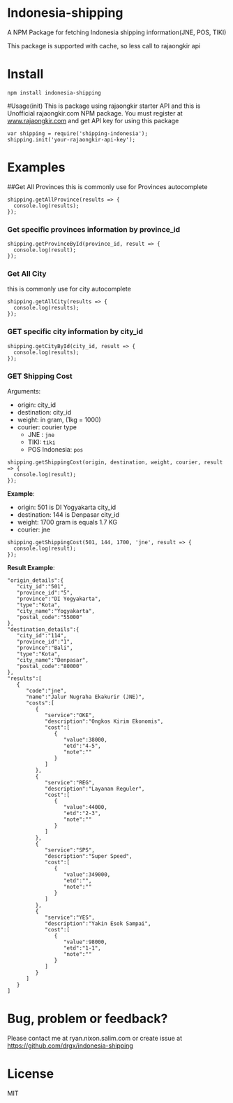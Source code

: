 # Indonesia-shipping

A NPM Package for fetching Indonesia shipping information(JNE, POS, TIKI)

This package is supported with cache, so less call to rajaongkir api
# Install

`npm install indonesia-shipping`

#Usage(init)
This is package using rajaongkir starter API and this is Unofficial rajaongkir.com NPM package. You must register at www.rajaongkir.com and get API key for using this package
```
var shipping = require('shipping-indonesia');
shipping.init('your-rajaongkir-api-key');

```

# Examples

##Get All Provinces
this is commonly use for Provinces autocomplete
```
shipping.getAllProvince(results => {
  console.log(results);
});
```

### Get specific provinces information by province_id
```
shipping.getProvinceById(province_id, result => {
  console.log(result);
});
```

### Get All City
this is commonly use for city autocomplete
```
shipping.getAllCity(results => {
  console.log(results);
});
```

### GET specific city information by city_id
```
shipping.getCityById(city_id, result => {
  console.log(results);
});
```

### GET Shipping Cost
Arguments:
* origin: city_id
* destination: city_id
* weight: in gram, (1kg = 1000)
* courier: courier type
  * JNE : `jne`
  * TIKI: `tiki`
  * POS Indonesia:  `pos`

```
shipping.getShippingCost(origin, destination, weight, courier, result => {
  console.log(result);
});
```
__Example__:
* origin: 501 is DI Yogyakarta city_id
* destination: 144 is Denpasar city_id
* weight: 1700 gram is equals 1.7 KG
* courier: jne
```
shipping.getShippingCost(501, 144, 1700, 'jne', result => {
  console.log(result);
});
```

__Result Example__:
```
"origin_details":{
   "city_id":"501",
   "province_id":"5",
   "province":"DI Yogyakarta",
   "type":"Kota",
   "city_name":"Yogyakarta",
   "postal_code":"55000"
},
"destination_details":{
   "city_id":"114",
   "province_id":"1",
   "province":"Bali",
   "type":"Kota",
   "city_name":"Denpasar",
   "postal_code":"80000"
},
"results":[
   {
      "code":"jne",
      "name":"Jalur Nugraha Ekakurir (JNE)",
      "costs":[
         {
            "service":"OKE",
            "description":"Ongkos Kirim Ekonomis",
            "cost":[
               {
                  "value":38000,
                  "etd":"4-5",
                  "note":""
               }
            ]
         },
         {
            "service":"REG",
            "description":"Layanan Reguler",
            "cost":[
               {
                  "value":44000,
                  "etd":"2-3",
                  "note":""
               }
            ]
         },
         {
            "service":"SPS",
            "description":"Super Speed",
            "cost":[
               {
                  "value":349000,
                  "etd":"",
                  "note":""
               }
            ]
         },
         {
            "service":"YES",
            "description":"Yakin Esok Sampai",
            "cost":[
               {
                  "value":98000,
                  "etd":"1-1",
                  "note":""
               }
            ]
         }
      ]
   }
]

```
# Bug, problem or feedback?
Please contact me at ryan.nixon.salim.com
or create issue at https://github.com/drgx/indonesia-shipping
# License
MIT
